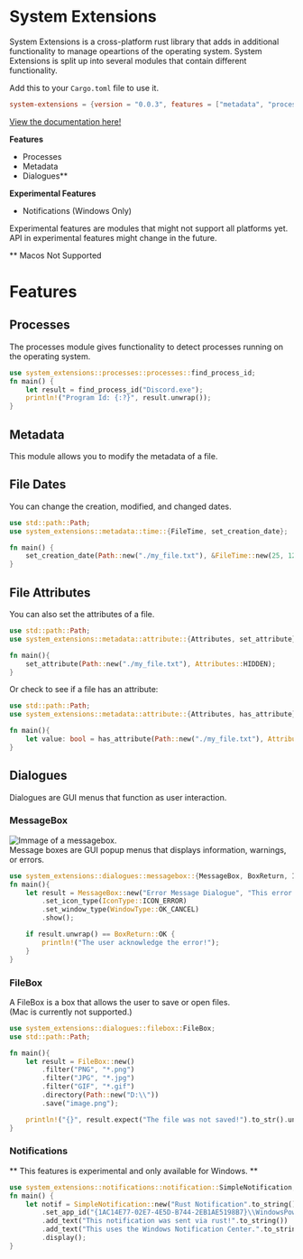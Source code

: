 # System Extensions
System Extensions is a cross-platform rust library that adds in additional functionality to manage opeartions of the operating system. 
System Extensions is split up into several modules that contain different functionality.
   
Add this to your `Cargo.toml` file to use it.
```toml
system-extensions = {version = "0.0.3", features = ["metadata", "processes", "dialogues"]}
```

[View the documentation here!](https://docs.rs/system-extensions/0.0.3/x86_64-pc-windows-msvc/system_extensions/all.html)

**Features**
- Processes
- Metadata
- Dialogues**

**Experimental Features**
- Notifications (Windows Only)

Experimental features are modules that might not support all platforms yet.
API in experimental features might change in the future.  
  
** Macos Not Supported

# Features
## Processes
The processes module gives functionality to detect processes running on the operating system.
```rust
use system_extensions::processes::processes::find_process_id;
fn main() {
    let result = find_process_id("Discord.exe");
    println!("Program Id: {:?}", result.unwrap());
}
```

## Metadata
This module allows you to modify the metadata of a file. 
## File Dates
You can change the creation, modified, and changed dates.
```rust
use std::path::Path;
use system_extensions::metadata::time::{FileTime, set_creation_date};

fn main() {
    set_creation_date(Path::new("./my_file.txt"), &FileTime::new(25, 12, 2021));
}
```
## File Attributes
You can also set the attributes of a file.
```rust
use std::path::Path;
use system_extensions::metadata::attribute::{Attributes, set_attribute};

fn main(){
    set_attribute(Path::new("./my_file.txt"), Attributes::HIDDEN);
}
```
Or check to see if a file has an attribute:
```rust
use std::path::Path;
use system_extensions::metadata::attribute::{Attributes, has_attribute};

fn main(){
    let value: bool = has_attribute(Path::new("./my_file.txt"), Attributes::HIDDEN);
}
```
## Dialogues
Dialogues are GUI menus that function as user interaction.  
### MessageBox
![Immage of a messagebox.](https://www.ryandw11.com/libraryContent/system-extensions/win_err.PNG)  
Message boxes are GUI popup menus that displays information, warnings, or errors.
```rust
use system_extensions::dialogues::messagebox::{MessageBox, BoxReturn, IconType, WindowType};
fn main(){
    let result = MessageBox::new("Error Message Dialogue", "This error is provided by System Extensions!")
        .set_icon_type(IconType::ICON_ERROR)
        .set_window_type(WindowType::OK_CANCEL)
        .show();

    if result.unwrap() == BoxReturn::OK {
        println!("The user acknowledge the error!");
    }
}
```

### FileBox
A FileBox is a box that allows the user to save or open files.  
(Mac is currently not supported.)
```rust
use system_extensions::dialogues::filebox::FileBox;
use std::path::Path;

fn main(){
    let result = FileBox::new()
        .filter("PNG", "*.png")
        .filter("JPG", "*.jpg")
        .filter("GIF", "*.gif")
        .directory(Path::new("D:\\"))
        .save("image.png");

    println!("{}", result.expect("The file was not saved!").to_str().unwrap());
}
```

### Notifications
** This features is experimental and only available for Windows. **
```rust
use system_extensions::notifications::notification::SimpleNotification;
fn main() {
    let notif = SimpleNotification::new("Rust Notification".to_string())
        .set_app_id("{1AC14E77-02E7-4E5D-B744-2EB1AE5198B7}\\WindowsPowerShell\\v1.0\\powershell.exe".to_string())
        .add_text("This notification was sent via rust!".to_string())
        .add_text("This uses the Windows Notification Center.".to_string())
        .display();
}
```